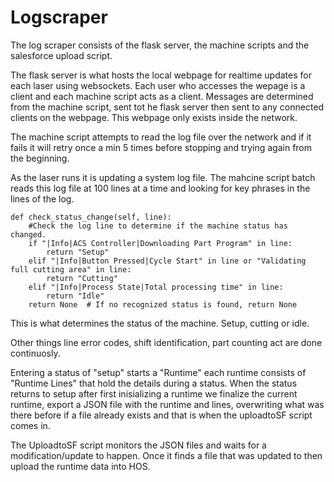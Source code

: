 # Logscraper
The log scraper consists of the flask server, the machine scripts and the salesforce upload script.

The flask server is what hosts the local webpage for realtime updates for each laser using websockets. Each user who accesses the wepage is a client and each machine script acts as a client. Messages are determined from the machine script, sent tot he flask server then sent to any connected clients on the webpage. This webpage only exists inside the network.

The machine script attempts to read the log file over the network and if it fails it will retry once a min 5 times before stopping and trying again from the beginning. 

As the laser runs it is updating a system log file. The mahcine script batch reads this log file at 100 lines at a time and looking for key phrases in the lines of the log.

    def check_status_change(self, line):
        #Check the log line to determine if the machine status has changed.
        if "|Info|ACS Controller|Downloading Part Program" in line:
            return "Setup"
        elif "|Info|Button Pressed|Cycle Start" in line or "Validating full cutting area" in line:
            return "Cutting"
        elif "|Info|Process State|Total processing time" in line:
            return "Idle"
        return None  # If no recognized status is found, return None

This is what determines the status of the machine. Setup, cutting or idle. 

Other things line error codes, shift identification, part counting act are done continuosly.

Entering a status of "setup" starts a "Runtime" each runtime consists of "Runtime Lines" that hold the details during a status. 
When the status returns to setup after first inisializing a runtime we finalize the current runtime, export a JSON file with the runtime and lines, overwriting what was there before if a file already exists and that is when the uploadtoSF script comes in.

The UploadtoSF script monitors the JSON files and waits for a modification/update to happen. Once it finds a file that was updated to then upload the runtime data into HOS. 
